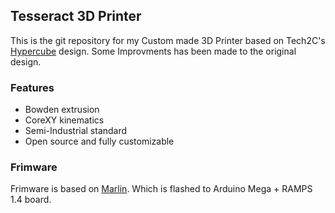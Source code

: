 Tesseract 3D Printer
----

This is the git repository for my Custom made 3D Printer based on Tech2C's [Hypercube](https://www.thingiverse.com/thing:1752766) design. Some Improvments has been made to the original design.


### Features

* Bowden extrusion
* CoreXY kinematics
* Semi-Industrial standard
* Open source and fully customizable

### Frimware

Frimware is based on [Marlin](https://github.com/MarlinFirmware/Marlin). Which is flashed to Arduino Mega + RAMPS 1.4 board.
